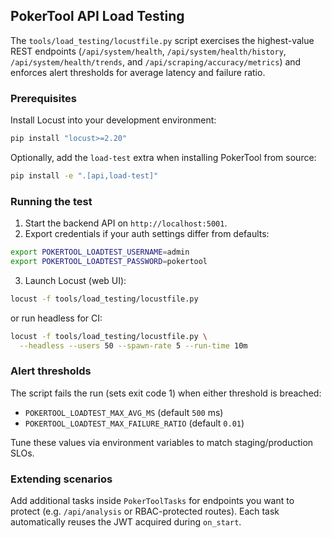 ## PokerTool API Load Testing

The `tools/load_testing/locustfile.py` script exercises the highest-value REST endpoints (`/api/system/health`, `/api/system/health/history`, `/api/system/health/trends`, and `/api/scraping/accuracy/metrics`) and enforces alert thresholds for average latency and failure ratio.

### Prerequisites

Install Locust into your development environment:

```bash
pip install "locust>=2.20"
```

Optionally, add the `load-test` extra when installing PokerTool from source:

```bash
pip install -e ".[api,load-test]"
```

### Running the test

1. Start the backend API on `http://localhost:5001`.
2. Export credentials if your auth settings differ from defaults:

```bash
export POKERTOOL_LOADTEST_USERNAME=admin
export POKERTOOL_LOADTEST_PASSWORD=pokertool
```

3. Launch Locust (web UI):

```bash
locust -f tools/load_testing/locustfile.py
```

or run headless for CI:

```bash
locust -f tools/load_testing/locustfile.py \
  --headless --users 50 --spawn-rate 5 --run-time 10m
```

### Alert thresholds

The script fails the run (sets exit code 1) when either threshold is breached:

- `POKERTOOL_LOADTEST_MAX_AVG_MS` (default `500` ms)
- `POKERTOOL_LOADTEST_MAX_FAILURE_RATIO` (default `0.01`)

Tune these values via environment variables to match staging/production SLOs.

### Extending scenarios

Add additional tasks inside `PokerToolTasks` for endpoints you want to protect (e.g. `/api/analysis` or RBAC-protected routes). Each task automatically reuses the JWT acquired during `on_start`.
